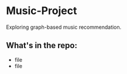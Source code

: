 # Music-Project
Exploring graph-based music recommendation.   

## What's in the repo:
* file
* file

